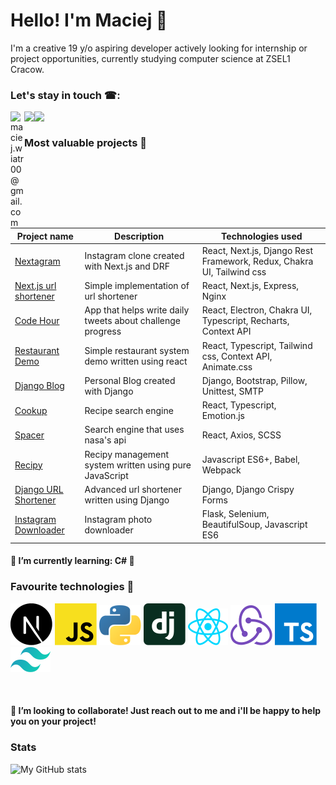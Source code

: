 # Hello! I'm Maciej 👋

I'm a creative 19 y/o aspiring developer actively looking for internship or project opportunities, currently studying computer science at ZSEL1 Cracow.

### Let's stay in touch ☎:

[<img align="left" alt="maciej.wiatr00@gmail.com" width="22px" src="https://cdn.jsdelivr.net/npm/simple-icons@v3/icons/twitter.svg" />](https://twitter.com/maciej_wiatr)
<a href="mailto:maciej.wiatr00@gmail.com?subject=[GitHub]%20🚀"><img align="left" src="https://img.shields.io/badge/e‑mail-D14836.svg?style=for-the-badge&logo=GMail&logoColor=white"/></a>
<a href="https://www.linkedin.com/in/maciej-wiatr/"><img align="left" src="https://img.shields.io/badge/linkedin-0077B5.svg?style=for-the-badge&logo=linkedin&logoColor=white"/></a>
<br/>

### Most valuable projects 📝

<!-- [<img align="left" alt="https://github.com/MaciejWiatr/Nextagram" width="250px" src="https://i.imgur.com/LCA9r8D.png" />](https://github.com/MaciejWiatr/Nextagram)
[<img align="left" alt="https://github.com/MaciejWiatr/Django-Blog" width="250px" src="https://i.imgur.com/Trpp9m4.png" />](https://github.com/MaciejWiatr/Django-Blog)
[<img alt="https://github.com/MaciejWiatr/Cookup" width="250px" src="https://i.imgur.com/2MMirw6.png" />](https://github.com/MaciejWiatr/Cookup)
<br/>
-->

| Project name                                                                           | Description                                                | Technologies used                                                     |
| -------------------------------------------------------------------------------------- | ---------------------------------------------------------- | --------------------------------------------------------------------- |
| <a href="https://github.com/MaciejWiatr/Nextagram">Nextagram</a>                       | Instagram clone created with Next.js and DRF               | React, Next.js, Django Rest Framework, Redux, Chakra UI, Tailwind css |
| <a href="https://github.com/MaciejWiatr/url-shortener-next">Next.js url shortener</a>                       | Simple implementation of url shortener               | React, Next.js, Express, Nginx |
| <a href="https://github.com/MaciejWiatr/code-hour">Code Hour</a>                       | App that helps write daily tweets about challenge progress | React, Electron, Chakra UI, Typescript, Recharts, Context API         |
| <a href="https://github.com/MaciejWiatr/react-restaurant">Restaurant Demo</a>          | Simple restaurant system demo written using react          | React, Typescript, Tailwind css, Context API, Animate.css             |
| <a href="https://github.com/MaciejWiatr/django-blog">Django Blog</a>                   | Personal Blog created with Django                          | Django, Bootstrap, Pillow, Unittest, SMTP                             |
| <a href="https://github.com/MaciejWiatr/cookup">Cookup</a>                             | Recipe search engine                                       | React, Typescript, Emotion.js                                         |
| <a href="https://github.com/MaciejWiatr/spacer">Spacer</a>                             | Search engine that uses nasa's api                         | React, Axios, SCSS                                                    |
| <a href="https://github.com/MaciejWiatr/recipy">Recipy</a>                             | Recipy management system written using pure JavaScript     | Javascript ES6+, Babel, Webpack                                       |
| <a href="https://github.com/MaciejWiatr/django-url-shortener">Django URL Shortener</a> | Advanced url shortener written using Django                | Django, Django Crispy Forms                                           |
| <a href="https://github.com/MaciejWiatr/igdownloader">Instagram Downloader</a>         | Instagram photo downloader                                 | Flask, Selenium, BeautifulSoup, Javascript ES6                        |

#### 🌱 I’m currently learning: C# 🚀

### Favourite technologies 💝

![Next](./icons/nextjs-icon.svg)
![Javascript](./icons/javascript.svg)
![Python](./icons/python.svg)
![Django](./icons/django-icon.svg)
![React](./icons/react.svg)
![Redux](./icons/redux.svg)
![Typescript](./icons/typescript-icon.svg)
![Tailwind](./icons/tailwindcss-icon.svg)

<br />

#### 👯 I’m looking to collaborate! Just reach out to me and i'll be happy to help you on your project!

<!--
- 🔭 I’m currently working on ...


- 🤔 I’m looking for help with ...
-->

### Stats

<img align="left" alt="My GitHub stats" src="https://github-readme-stats.vercel.app/api?username=MaciejWiatr&count_private=true" />
<br /><br />
<!--
**MaciejWiatr/MaciejWiatr** is a ✨ _special_ ✨ repository because its `README.md` (this file) appears on your GitHub profile.

Here are some ideas to get you started:

-   💬 Ask me about ...
-   📫 How to reach me: ...
-   😄 Pronouns: ...
-   ⚡ Fun fact: ...
    -->
